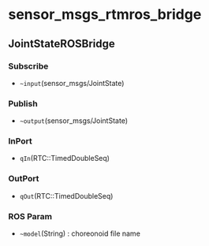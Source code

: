 # sensor_msgs_rtmros_bridge
## JointStateROSBridge
### Subscribe
- `~input`(sensor_msgs/JointState)
### Publish
- `~output`(sensor_msgs/JointState)
### InPort
- `qIn`(RTC::TimedDoubleSeq)
### OutPort
- `qOut`(RTC::TimedDoubleSeq)
### ROS Param
- `~model`(String) : choreonoid file name